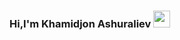 ### Hi,I'm Khamidjon Ashuraliev <img src="https://media.giphy.com/media/hvRJCLFzcasrR4ia7z/giphy.gif" width="27px">

